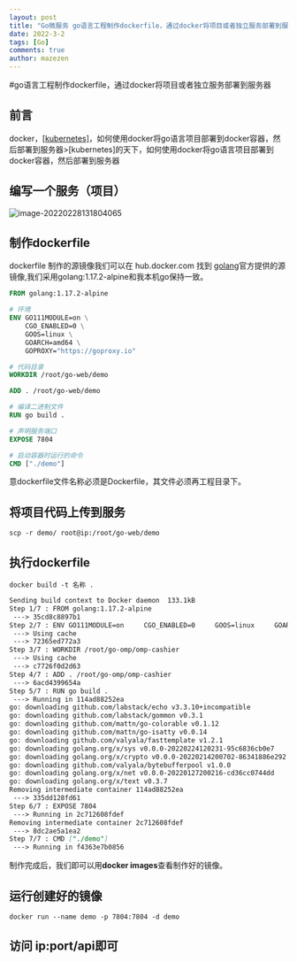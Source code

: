 ```yaml
---
layout: post
title: "Go微服务 go语言工程制作dockerfile，通过docker将项目或者独立服务部署到服务器"
date: 2022-3-2
tags: [Go]
comments: true
author: mazezen
---
```



#go语言工程制作dockerfile，通过docker将项目或者独立服务部署到服务器

## 前言

docker，<a href="https://so.csdn.net/so/search?q=kubernetes&spm=1001.2101.3001.7020" target="_blank" rel="noopener">[kubernetes]</a>，如何使用docker将go语言项目部署到docker容器，然后部署到服务器>[kubernetes]的天下，如何使用docker将go语言项目部署到docker容器，然后部署到服务器

## 编写一个服务（项目）

![image-20220228131804065](http://images.caixiaoxin.cn//image-20220228131804065.png)

## 制作dockerfile

dockerfile 制作的源镜像我们可以在 hub.docker.com 找到 [golang](https://so.csdn.net/so/search?q=golang&spm=1001.2101.3001.7020)官方提供的源镜像,我们采用golang:1.17.2-alpine和我本机go保持一致。

```dockerfile
FROM golang:1.17.2-alpine

# 环境
ENV GO111MODULE=on \
    CGO_ENABLED=0 \
    GOOS=linux \
    GOARCH=amd64 \
    GOPROXY="https://goproxy.io"

# 代码目录
WORKDIR /root/go-web/demo

ADD . /root/go-web/demo

# 编译二进制文件
RUN go build .

# 声明服务端口
EXPOSE 7804

# 启动容器时运行的命令
CMD ["./demo"]

```

意dockerfile文件名称必须是Dockerfile，其文件必须再工程目录下。

## 将项目代码上传到服务

```shell
scp -r demo/ root@ip:/root/go-web/demo
```

## 执行dockerfile

```shell
docker build -t 名称 .
```

```markdown
Sending build context to Docker daemon  133.1kB
Step 1/7 : FROM golang:1.17.2-alpine
 ---> 35cd8c8897b1
Step 2/7 : ENV GO111MODULE=on     CGO_ENABLED=0     GOOS=linux     GOARCH=amd64     GOPROXY="https://goproxy.io"
 ---> Using cache
 ---> 72365ed772a3
Step 3/7 : WORKDIR /root/go-omp/omp-cashier
 ---> Using cache
 ---> c7726f0d2d63
Step 4/7 : ADD . /root/go-omp/omp-cashier
 ---> 6acd4399654a
Step 5/7 : RUN go build .
 ---> Running in 114ad88252ea
go: downloading github.com/labstack/echo v3.3.10+incompatible
go: downloading github.com/labstack/gommon v0.3.1
go: downloading github.com/mattn/go-colorable v0.1.12
go: downloading github.com/mattn/go-isatty v0.0.14
go: downloading github.com/valyala/fasttemplate v1.2.1
go: downloading golang.org/x/sys v0.0.0-20220224120231-95c6836cb0e7
go: downloading golang.org/x/crypto v0.0.0-20220214200702-86341886e292
go: downloading github.com/valyala/bytebufferpool v1.0.0
go: downloading golang.org/x/net v0.0.0-20220127200216-cd36cc0744dd
go: downloading golang.org/x/text v0.3.7
Removing intermediate container 114ad88252ea
 ---> 335dd128fd61
Step 6/7 : EXPOSE 7804
 ---> Running in 2c712608fdef
Removing intermediate container 2c712608fdef
 ---> 8dc2ae5a1ea2
Step 7/7 : CMD ["./demo"]
 ---> Running in f4363e7b0856
```

制作完成后，我们即可以用**docker images**查看制作好的镜像。

## 运行创建好的镜像

```shell
docker run --name demo -p 7804:7804 -d demo
```

## 访问 ip:port/api即可